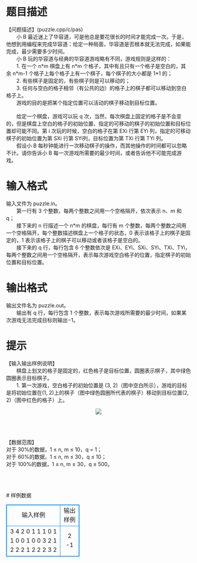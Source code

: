 # 

 
 # 题目描述 
<p>
【问题描述】(puzzle.cpp/c/pas)<br>　　小 B 最近迷上了华容道，可是他总是要花很长的时间才能完成一次。于是，他想到用编程来完成华容道：给定一种局面，华容道是否根本就无法完成，如果能完成，最少需要多少时间。<br>　　小 B 玩的华容道与经典的华容道游戏略有不同，游戏规则是这样的：<br>　　1. 在一个 n*m 棋盘上有 n*m 个格子，其中有且只有一个格子是空白的，其余 n*m-1   个格子上每个格子上有一个棋子，每个棋子的大小都是 1*1 的；<br>　　2. 有些棋子是固定的，有些棋子则是可以移动的；<br>　　3. 任何与空白的格子相邻（有公共的边）的格子上的棋子都可以移动到空白格子上。<br>　　游戏的目的是把某个指定位置可以活动的棋子移动到目标位置。<br><br>　　给定一个棋盘，游戏可以玩 q 次，当然，每次棋盘上固定的格子是不会变的，但是棋盘上空白的格子的初始位置、指定的可移动的棋子的初始位置和目标位置却可能不同。第 i 次玩的时候，空白的格子在第 EXi 行第 EYi 列，指定的可移动棋子的初始位置为第 SXi 行第 SYi列，目标位置为第 TXi 行第 TYi 列。<br>　　假设小 B 每秒钟能进行一次移动棋子的操作，而其他操作的时间都可以忽略不计。请你告诉小 B 每一次游戏所需要的最少时间，或者告诉他不可能完成游戏。<br></p> 

 
 # 输入格式 
<p>
输入文件为 puzzle.in。<br>　　第一行有 3 个整数，每两个整数之间用一个空格隔开，依次表示 n、m 和 q；<br>　　接下来的 n 行描述一个 n*m 的棋盘，每行有 m 个整数，每两个整数之间用一个空格隔开，每个整数描述棋盘上一个格子的状态，0 表示该格子上的棋子是固定的，1 表示该格子上的棋子可以移动或者该格子是空白的。<br>　　接下来的 q 行，每行包含 6 个整数依次是 EXi、EYi、SXi、SYi、TXi、TYi，每两个整数之间用一个空格隔开，表示每次游戏空白格子的位置，指定棋子的初始位置和目标位置。<br></p> 

 
 # 输出格式 
<p>
输出文件名为 puzzle.out。<br>　　输出有 q 行，每行包含 1 个整数，表示每次游戏所需要的最少时间，如果某次游戏无法完成目标则输出&#8722;1。<br></p> 

 
 # 提示 
<p>
【输入输出样例说明】<br>　　棋盘上划叉的格子是固定的，红色格子是目标位置，圆圈表示棋子，其中绿色圆圈表示目标棋子。<br>　　1. 第一次游戏，空白格子的初始位置是 (3, 2)（图中空白所示），游戏的目标是将初始位置在(1, 2)上的棋子（图中绿色圆圈所代表的棋子）移动到目标位置(2, 2)（图中红色的格子）上。<br><p align=center><img src="/source/joyoi/tyvj-3118/img/aHR0cDovL3d3dy5qb3lvaS5jbi9wcm9ibGVtL3R5dmotMzExOC9wcm9ibGVtc19pbWFnZXMvMTM3MS9wMS5naWY=.gif"></img></p><br><br><br>【数据范围】<br>对于 30%的数据，1 ≤ n, m ≤ 10，q = 1；<br>对于 60%的数据，1 ≤ n, m ≤ 30，q ≤ 10；<br>对于 100%的数据，1 ≤ n, m ≤ 30，q ≤ 500。<br><br><br><br></p> 
# 样例数据
<style>
        table,table tr th, table tr td { border:1px solid #0094ff; }
        table { width: 200px; min-height: 25px; line-height: 25px; text-align: center; border-collapse: collapse;}   
    </style>
<table>
	<tr>
		<td>输入样例</td>
		<td>输出样例</td>
	</tr>
<tr><td>3 4 2
0 1 1 1
0 1 1 0
0 1 0 0
3 2 1 2 2 2
1 2 2 2 3 2</td><td>2
-1</td></tr></table>
